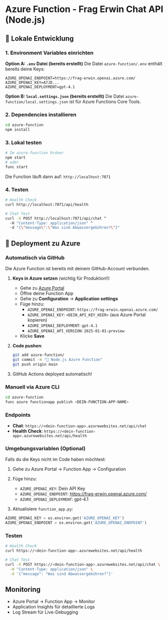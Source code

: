 # Azure Function - Frag Erwin Chat API (Node.js)

## 🔧 Lokale Entwicklung

### 1. Environment Variables einrichten

**Option A: `.env` Datei (bereits erstellt)**
Die Datei `azure-function/.env` enthält bereits deine Keys:
```env
AZURE_OPENAI_ENDPOINT=https://frag-erwin.openai.azure.com/
AZURE_OPENAI_KEY=A7JD...
AZURE_OPENAI_DEPLOYMENT=gpt-4.1
```

**Option B: `local.settings.json` (bereits erstellt)**
Die Datei `azure-function/local.settings.json` ist für Azure Functions Core Tools.

### 2. Dependencies installieren

```bash
cd azure-function
npm install
```

### 3. Lokal testen

```bash
# Im azure-function Ordner
npm start
# oder
func start
```

Die Function läuft dann auf: `http://localhost:7071`

### 4. Testen

```bash
# Health Check
curl http://localhost:7071/api/health

# Chat Test
curl -X POST http://localhost:7071/api/chat ^
  -H "Content-Type: application/json" ^
  -d "{\"message\":\"Was sind Abwassergebühren?\"}"
```

## 🚀 Deployment zu Azure

### Automatisch via GitHub

Die Azure Function ist bereits mit deinem GitHub-Account verbunden.

1. **Keys in Azure setzen** (wichtig für Produktion!):
   - Gehe zu [Azure Portal](https://portal.azure.com)
   - Öffne deine Function App
   - Gehe zu **Configuration** → **Application settings**
   - Füge hinzu:
     - `AZURE_OPENAI_ENDPOINT`: `https://frag-erwin.openai.azure.com/`
     - `AZURE_OPENAI_KEY`: `<DEIN_API_KEY_HIER>` (aus Azure Portal kopieren)
     - `AZURE_OPENAI_DEPLOYMENT`: `gpt-4.1`
     - `AZURE_OPENAI_API_VERSION`: `2025-01-01-preview`
   - Klicke **Save**

2. **Code pushen**:
   ```bash
   git add azure-function/
   git commit -m "🚀 Node.js Azure Function"
   git push origin main
   ```

3. GitHub Actions deployed automatisch!

### Manuell via Azure CLI

```bash
cd azure-function
func azure functionapp publish <DEIN-FUNCTION-APP-NAME>
```

### Endpoints

- **Chat**: `https://<dein-function-app>.azurewebsites.net/api/chat`
- **Health Check**: `https://<dein-function-app>.azurewebsites.net/api/health`

### Umgebungsvariablen (Optional)

Falls du die Keys nicht im Code haben möchtest:

1. Gehe zu Azure Portal → Function App → Configuration
2. Füge hinzu:
   - `AZURE_OPENAI_KEY`: Dein API Key
   - `AZURE_OPENAI_ENDPOINT`: https://frag-erwin.openai.azure.com/
   - `AZURE_OPENAI_DEPLOYMENT`: gpt-4.1

3. Aktualisiere `function_app.py`:
```python
AZURE_OPENAI_KEY = os.environ.get('AZURE_OPENAI_KEY')
AZURE_OPENAI_ENDPOINT = os.environ.get('AZURE_OPENAI_ENDPOINT')
```

### Testen

```bash
# Health Check
curl https://<dein-function-app>.azurewebsites.net/api/health

# Chat Test
curl -X POST https://<dein-function-app>.azurewebsites.net/api/chat \
  -H "Content-Type: application/json" \
  -d '{"message": "Was sind Abwassergebühren?"}'
```

## Monitoring

- Azure Portal → Function App → Monitor
- Application Insights für detaillierte Logs
- Log Stream für Live-Debugging
